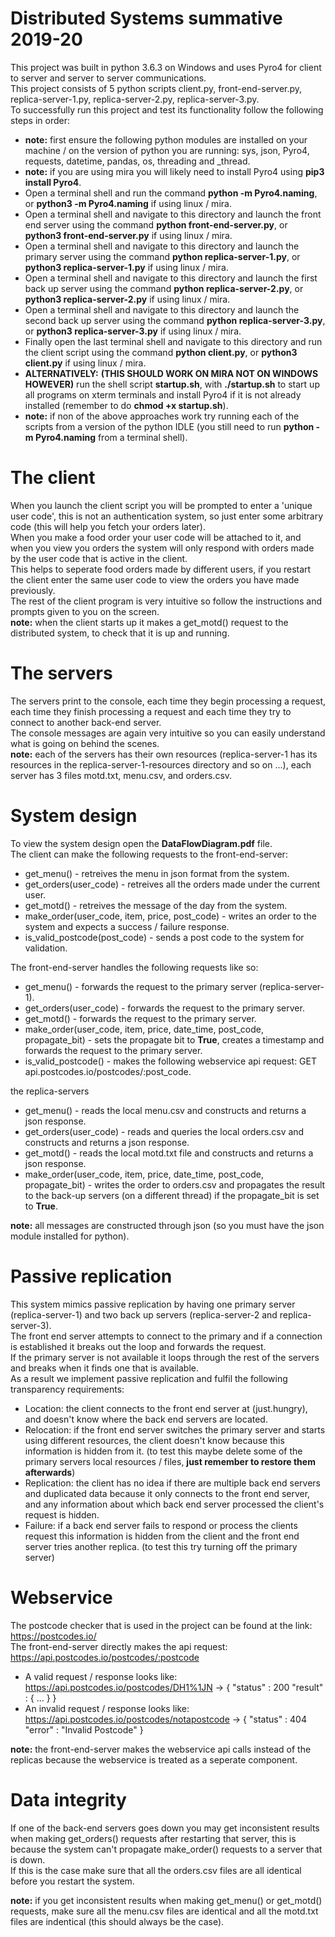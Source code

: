 # Distributed Systems summative 2019-20
This project was built in python 3.6.3 on Windows and uses Pyro4 for client to server and server to server communications.  
This project consists of 5 python scripts client.py, front-end-server.py, replica-server-1.py, replica-server-2.py, replica-server-3.py.  
To successfully run this project and test its functionality follow the following steps in order:  
- **note:** first ensure the following python modules are installed on your machine / on the version of python you are running: sys, json, Pyro4, requests, datetime, pandas, os, threading and _thread.
- **note:** if you are using mira you will likely need to install Pyro4 using **pip3 install Pyro4**.
- Open a terminal shell and run the command **python -m Pyro4.naming**, or **python3 -m Pyro4.naming** if using linux / mira.
- Open a terminal shell and navigate to this directory and launch the front end server using the command **python front-end-server.py**, or **python3 front-end-server.py** if using linux / mira.
- Open a terminal shell and navigate to this directory and launch the primary server using the command **python replica-server-1.py**, or **python3 replica-server-1.py** if using linux / mira.
- Open a terminal shell and navigate to this directory and launch the first back up server using the command **python replica-server-2.py**, or **python3 replica-server-2.py** if using linux / mira.
- Open a terminal shell and navigate to this directory and launch the second back up server using the command **python replica-server-3.py**, or **python3 replica-server-3.py** if using linux / mira.
- Finally open the last terminal shell and navigate to this directory and run the client script using the command **python client.py**, or **python3 client.py** if using linux / mira.
- **ALTERNATIVELY:** **(THIS SHOULD WORK ON MIRA NOT ON WINDOWS HOWEVER)** run the shell script **startup.sh**, with **./startup.sh** to start up all programs on xterm terminals and install Pyro4 if it is not already installed (remember to do **chmod +x startup.sh**).
- **note:** if non of the above approaches work try running each of the scripts from a version of the python IDLE (you still need to run **python -m Pyro4.naming** from a terminal shell).

# The client
When you launch the client script you will be prompted to enter a 'unique user code', this is not an authentication system, so just enter some arbitrary code (this will help you fetch your orders later).  
When you make a food order your user code will be attached to it, and when you view you orders the system will only respond with orders made by the user code that is active in the client.  
This helps to seperate food orders made by different users, if you restart the client enter the same user code to view the orders you have made previously.  
The rest of the client program is very intuitive so follow the instructions and prompts given to you on the screen.  
**note:** when the client starts up it makes a get_motd() request to the distributed system, to check that it is up and running.  

# The servers
The servers print to the console, each time they begin processing a request, each time they finish processing a request and each time they try to connect to another back-end server.  
The console messages are again very intuitive so you can easily understand what is going on behind the scenes.  
**note:** each of the servers has their own resources (replica-server-1 has its resources in the replica-server-1-resources directory and so on ...), each server has 3 files motd.txt, menu.csv, and orders.csv.

# System design
To view the system design open the **DataFlowDiagram.pdf** file.  
The client can make the following requests to the front-end-server:
- get_menu() - retreives the menu in json format from the system.
- get_orders(user_code) - retreives all the orders made under the current user.
- get_motd() - retreives the message of the day from the system.
- make_order(user_code, item, price, post_code) - writes an order to the system and expects a success / failure response.
- is_valid_postcode(post_code) - sends a post code to the system for validation.

The front-end-server handles the following requests like so:
- get_menu() - forwards the request to the primary server (replica-server-1).
- get_orders(user_code) - forwards the request to the primary server.
- get_motd() - forwards the request to the primary server.
- make_order(user_code, item, price, date_time, post_code, propagate_bit) - sets the propagate bit to **True**, creates a timestamp and forwards the request to the primary server.
- is_valid_postcode() - makes the following webservice api request: GET api.postcodes.io/postcodes/:post_code.

the replica-servers
- get_menu() - reads the local menu.csv and constructs and returns a json response.
- get_orders(user_code) - reads and queries the local orders.csv and constructs and returns a json response.
- get_motd() - reads the local motd.txt file and constructs and returns a json response.
- make_order(user_code, item, price, date_time, post_code, propagate_bit) - writes the order to orders.csv and propagates the result to the back-up servers (on a different thread) if the propagate_bit is set to **True**.

**note:** all messages are constructed through json (so you must have the json module installed for python).  

# Passive replication
This system mimics passive replication by having one primary server (replica-server-1) and two back up servers (replica-server-2 and replica-server-3).  
The front end server attempts to connect to the primary and if a connection is established it breaks out the loop and forwards the request.  
If the primary server is not available it loops through the rest of the servers and breaks when it finds one that is available.  
As a result we implement passive replication and fulfil the following transparency requirements: 
- Location: the client connects to the front end server at (just.hungry), and doesn't know where the back end servers are located.
- Relocation: if the front end server switches the primary server and starts using different resources, the client doesn't know because this information is hidden from it. (to test this maybe delete some of the primary servers local resources / files, **just remember to restore them afterwards**)
- Replication: the client has no idea if there are multiple back end servers and duplicated data because it only connects to the front end server, and any information about which back end server processed the client's request is hidden.
- Failure: if a back end server fails to respond or process the clients request this information is hidden from the client and the front end server tries another replica. (to test this try turning off the primary server)

# Webservice
The postcode checker that is used in the project can be found at the link: https://postcodes.io/  
The front-end-server directly makes the api request: https://api.postcodes.io/postcodes/:postcode  
- A valid request / response looks like: https://api.postcodes.io/postcodes/DH1%1JN -> { "status" : 200 "result" : { ... } }
- An invalid request / response looks like: https://api.postcodes.io/postcodes/notapostcode -> { "status" : 404 "error" : "Invalid Postcode" }

**note:** the front-end-server makes the webservice api calls instead of the replicas because the webservice is treated as a seperate component.

# Data integrity
If one of the back-end servers goes down you may get inconsistent results when making get_orders() requests after restarting that server, this is because the system can't propagate make_order() requests to a server that is down.  
If this is the case make sure that all the orders.csv files are all identical before you restart the system.

**note:** if you get inconsistent results when making get_menu() or get_motd() requests, make sure all the menu.csv files are identical and all the motd.txt files are indentical (this should always be the case).
